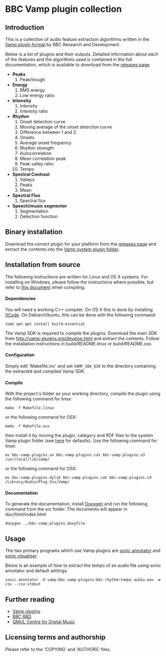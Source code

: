 BBC Vamp plugin collection
===

## Introduction

This is a collection of audio feature extraction algorithms written in the
[Vamp plugin format](http://vamp-plugins.org) by BBC Research and Development.

Below is a list of plugins and their outputs. Detailed information about each
of the features and the algorithms used is contained in the full documentation,
which is available to download from the [releases
page](https://github.com/bbcrd/bbc-vamp-plugins/releases).

* __Peaks__
  1. Peak/trough
* __Energy__
  1. RMS energy
  1. Low energy ratio
* __Intensity__
  1. Intensity
  1. Intensity ratio
* __Rhythm__
  1. Onset detection curve
  1. Moving average of the onset detection curve
  1. Difference between 1 and 2
  1. Onsets
  1. Average onset frequency
  1. Rhythm strength
  1. Autocorrelation
  1. Mean correlation peak
  1. Peak valley ratio
  1. Tempo
* __Spectral Contrast__
  1. Valleys
  1. Peaks
  1. Mean
* __Spectral Flux__
  1. Spectral flux
* __Speech/music segmenter__
  1. Segmentation
  1. Detection function

## Binary installation
Download the correct plugin for your platform from the [releases
page](https://github.com/bbcrd/bbc-vamp-plugins/releases) and extract the
contents into the [Vamp system plugin
folder](http://vamp-plugins.org/download.html#install).

## Installation from source

The following instructions are written for Linux and OS X systems. For
installing on Windows, please follow the instructions where possible, but refer
to [this
document](http://code.soundsoftware.ac.uk/projects/vamp-plugin-sdk/wiki/mtp2)
when compiling.

#### Dependencies
You will need a working C++ compiler. On OS X this is done by installing
[XCode](http://developer.apple.com/xcode/). On Debian/Ubuntu, this can be done
with the following command:

    sudo apt-get install build-essential

The Vamp SDK is required to compile the plugins. Download the main SDK from
<http://vamp-plugins.org/develop.html> and extract the contents. Follow the
installation instructions in build/README.linux or build/README.osx.

#### Configuration

Simply edit 'Makefile.inc' and set `VAMP_SDK_DIR` to the directory containing
the extracted and compiled Vamp SDK.

#### Compile

With the project's folder as your working directory, compile the plugin using
the following command for linux:

    make -f Makefile.linux

or the following command for OSX:

    make -f Makefile.osx

then install it by moving the plugin, category and RDF files to the system Vamp
plugin folder (see [here](http://vamp-plugins.org/download.html#install) for
defaults). Use the following command for linux:

    mv bbc-vamp-plugins.so bbc-vamp-plugins.cat bbc-vamp-plugins.n3 /usr/local/lib/vamp/

or the following command for OSX:

    mv bbc-vamp-plugins.dylib bbc-vamp-plugins.cat bbc-vamp-plugins.n3 /Library/Audio/Plug-Ins/Vamp/

#### Documentation

To generate the documentation, install [Doxygen](http://www.doxygen.org) and
run the following command from the src folder. The documents will appear in
doc/html/index.html

    doxygen ../bbc-vamp-plugins.doxyfile

## Usage

The two primary programs which use Vamp plugins are
[sonic annotator](http://www.omras2.org/sonicannotator) and
[sonic visualiser](http://www.sonicvisualiser.org/).

Below is an example of how to extract the tempo of an audio file using sonic
annotator and default settings:

    sonic-annotator -d vamp:bbc-vamp-plugins:bbc-rhythm:tempo audio.wav -w csv --csv-stdout

## Further reading

* [Vamp plugins](http://vamp-plugins.org)
* [BBC R&D](http://www.bbc.co.uk/rd)
* [QMUL Centre for Digital Music](http://www.elec.qmul.ac.uk/digitalmusic/)

## Licensing terms and authorship

Please refer to the 'COPYING' and 'AUTHORS' files.
